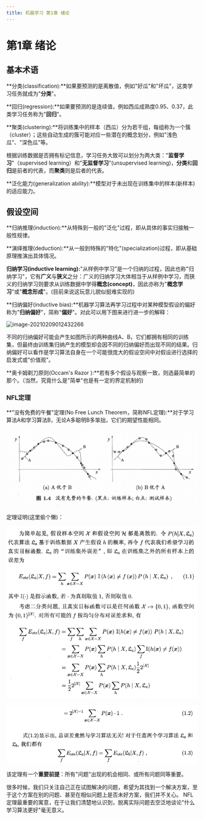 ```yaml
---
title: 机器学习 第1章 绪论
---
```


# 第1章 绪论

## 基本术语

**分类(classification):**如果要预测的是离散值，例如"好瓜"和"坏瓜"，这类学习任务就成为"**分类**"。

**回归(regression):**如果要预测的是连续值，例如西瓜成熟度0.95、0.37，此类学习任务称为"**回归**"。

**聚类(clustering):**将训练集中的样本（西瓜）分为若干组，每组称为一个簇（cluster）；这些自动生成的簇可能对应一些潜在的概念划分，例如"浅色瓜"、"深色瓜"等。

根据训练数据是否拥有标记信息，学习任务大致可以划分为两大类："**监督学习**"（supervised learning）和"**无监督学习**"(unsupervised learning)，**分类**和**回归**是前者的代表，而**聚类**则是后者的代表。

**泛化能力(generalization ability):**模型对于未出现在训练集中的样本(新样本)的适应能力。

## 假设空间

**归纳推理(induction):**从特殊到一般的"泛化"过程，即从具体的事实归接触一般性规律。

**演绎推理(deduction):**从一般到特殊的"特化"(specialization)过程，即从基础原理推演出具体情况。

**归纳学习(inductive learning):**"从样例中学习"是一个归纳的过程，因此也称"归纳学习"，它有**广义**与**狭义**之分：广义的归纳学习大体相当于从样例中学习，而狭义的归纳学习则要求从训练数据中学得**概念(concept)**，因此亦称为"**概念学习**"或"**概念形成**"。(目前来说这玩意儿貌似挺难实现的)

**归纳偏好(inductive bias):**机器学习算法再学习过程中对某种模型假设的偏好称为"**归纳偏好**"，简称"**偏好**"。对此可以用下图来进行进一步的解释：

![image-20210209012432266](../images/%E7%AC%AC1%E7%AB%A0%20%E7%BB%AA%E8%AE%BA/image-20210209012432266.png)

不同的归纳偏好可能会产生如图所示的两种曲线A、B，它们都拥有相同的训练集，但最终由训练集归纳产生的模型却会因不同的归纳偏好而出现不同的结果。归纳偏好可以看作是学习算法自身在一个可能很庞大的假设空间中对假设进行选择的启发式或"价值观"。

**奥卡姆剃刀原则(Occam's Razor ):**若有多个假设与观察一致，则选最简单的那个。（当然，究竟什么是"简单"也是有一定的界定机制的) 

### NFL定理

**"没有免费的午餐"定理(No Free Lunch Theorem，简称NFL定理):**对于学习算法A和学习算法B，无论A多聪明B多笨拙，它们的期望性能相同。

<img src="../images/unit%201/image-20210209012449176.png" alt="image-20210209012449176" style="zoom:80%;" />

定理证明(这里偷个懒)：

<img src="../images/unit%201/image-20210209012513039.png" alt="image-20210209012513039" style="zoom:80%;" />

![image-20210209012530796](../images/unit%201/image-20210209012530796.png)

该定理有一个**重要前提**：所有"问题"出现的机会相同、或所有问题同等重要。

很多时候，我们只关注自己正在试图解决的问题，希望为其找到一个解决方案，至于这个方案在别的问题、甚至在相似问题上是否未好方案，我们并不关心。 NFL定理最重要的寓意，在于让我们清楚地认识到，脱离实际问题去空泛地谈论"什么学习算法更好"毫无意义。

